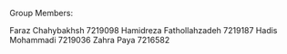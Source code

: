 Group Members:

Faraz Chahybakhsh 7219098
Hamidreza Fathollahzadeh 7219187
Hadis Mohammadi 7219036
Zahra Paya 7216582
